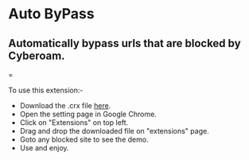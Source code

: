 # Auto ByPass

## Automatically bypass urls that are blocked by Cyberoam.
=

To use this extension:-

* Download the .crx file [here](http://goo.gl/adqX46).
* Open the setting page in Google Chrome.
* Click on "Extensions" on top left.
* Drag and drop the downloaded file on "extensions" page.
* Goto any blocked site to see the demo.
* Use and enjoy.
